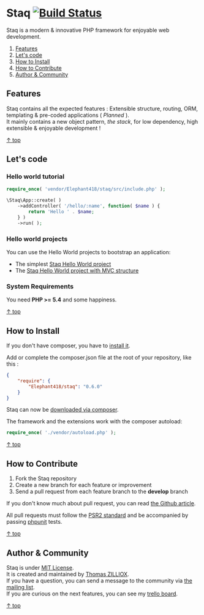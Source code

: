 Staq [![Build Status](https://travis-ci.org/Elephant418/Staq.png?branch=master)](https://travis-ci.org/Elephant418/Staq?branch=master)
======

Staq is a modern & innovative PHP framework for enjoyable web development.

1. [Features](#features)
2. [Let's code](#lets-code)
3. [How to Install](#how-to-install)
4. [How to Contribute](#how-to-contribute)
5. [Author & Community](#author--community)



Features
--------

Staq contains all the expected features : Extensible structure, routing, ORM, templating & pre-coded applications ( *Planned* ). <br>
It mainly contains a new object pattern, *the stack*, for low dependency, high extensible & enjoyable development !

[&uarr; top](#readme)



Let's code
--------

### Hello world tutorial 

```php
require_once( 'vendor/Elephant418/staq/src/include.php' );

\Staq\App::create( )
    ->addController( '/hello/:name', function( $name ) {
        return 'Hello ' . $name;
    } )
    ->run( );
```


### Hello world projects

You can use the Hello World projects to bootstrap an application:

 * The simplest [Staq Hello World project](https://github.com/Elephant418/Staq-HelloWorld/)
 * The [Staq Hello World project with MVC structure](https://github.com/Elephant418/Staq-HelloWorldMVC/)


### System Requirements
You need **PHP >= 5.4** and some happiness.

[&uarr; top](#readme)



How to Install
--------

If you don't have composer, you have to [install it](http://getcomposer.org/doc/01-basic-usage.md#installation).

Add or complete the composer.json file at the root of your repository, like this :

```json
{
    "require": {
        "Elephant418/staq": "0.6.0"
    }
}
```

Staq can now be [downloaded via composer](http://getcomposer.org/doc/01-basic-usage.md#installing-dependencies).

The framework and the extensions work with the composer autoload:

```php
require_once( './vendor/autoload.php' );
```

[&uarr; top](#readme)



How to Contribute
--------

1. Fork the Staq repository
2. Create a new branch for each feature or improvement
3. Send a pull request from each feature branch to the **develop** branch

If you don't know much about pull request, you can read [the Github article](https://help.github.com/articles/using-pull-requests).

All pull requests must follow the [PSR2 standard](https://github.com/php-fig/fig-standards/blob/master/accepted/PSR-2-coding-style-guide.md) and be accompanied by passing [phpunit](https://github.com/sebastianbergmann/phpunit/) tests.

[&uarr; top](#readme)



Author & Community
--------

Staq is under [MIT License](http://opensource.org/licenses/MIT).  
It is created and maintained by [Thomas ZILLIOX](http://tzi.fr).  
If you have a question, you can send a message to the community via [the mailing list](mailto:staq-project@googlegroups.com).  
If you are curious on the next features, you can see my [trello board](https://trello.com/board/staq/50de3fe18942735c620000a9).

[&uarr; top](#readme)
